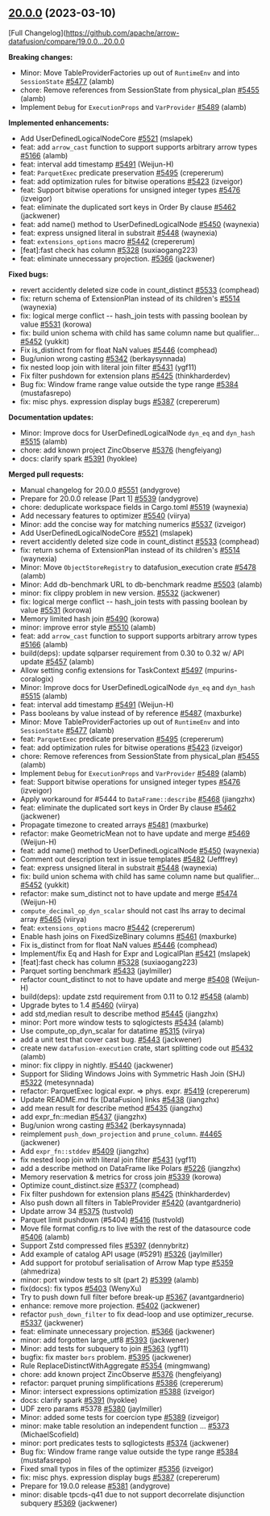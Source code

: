 <!---
  Licensed to the Apache Software Foundation (ASF) under one
  or more contributor license agreements.  See the NOTICE file
  distributed with this work for additional information
  regarding copyright ownership.  The ASF licenses this file
  to you under the Apache License, Version 2.0 (the
  "License"); you may not use this file except in compliance
  with the License.  You may obtain a copy of the License at

    http://www.apache.org/licenses/LICENSE-2.0

  Unless required by applicable law or agreed to in writing,
  software distributed under the License is distributed on an
  "AS IS" BASIS, WITHOUT WARRANTIES OR CONDITIONS OF ANY
  KIND, either express or implied.  See the License for the
  specific language governing permissions and limitations
  under the License.
-->

## [20.0.0](https://github.com/apache/arrow-datafusion/tree/20.0.0) (2023-03-10)

[Full Changelog](https://github.com/apache/arrow-datafusion/compare/19.0.0...20.0.0

**Breaking changes:**

- Minor: Move TableProviderFactories up out of `RuntimeEnv` and into `SessionState` [#5477](https://github.com/apache/arrow-datafusion/pull/5477) (alamb)
- chore: Remove references from SessionState from physical_plan [#5455](https://github.com/apache/arrow-datafusion/pull/5455) (alamb)
- Implement `Debug` for `ExecutionProps` and `VarProvider` [#5489](https://github.com/apache/arrow-datafusion/pull/5489) (alamb)

**Implemented enhancements:**

- Add UserDefinedLogicalNodeCore [#5521](https://github.com/apache/arrow-datafusion/pull/5521) (mslapek)
- feat: add `arrow_cast` function to support supports arbitrary arrow types [#5166](https://github.com/apache/arrow-datafusion/pull/5166) (alamb)
- feat: interval add timestamp [#5491](https://github.com/apache/arrow-datafusion/pull/5491) (Weijun-H)
- feat: `ParquetExec` predicate preservation [#5495](https://github.com/apache/arrow-datafusion/pull/5495) (crepererum)
- feat: add optimization rules for bitwise operations [#5423](https://github.com/apache/arrow-datafusion/pull/5423) (izveigor)
- feat: Support bitwise operations for unsigned integer types [#5476](https://github.com/apache/arrow-datafusion/pull/5476) (izveigor)
- feat: eliminate the duplicated sort keys in Order By clause [#5462](https://github.com/apache/arrow-datafusion/pull/5462) (jackwener)
- feat: add name() method to UserDefinedLogicalNode [#5450](https://github.com/apache/arrow-datafusion/pull/5450) (waynexia)
- feat: express unsigned literal in substrait [#5448](https://github.com/apache/arrow-datafusion/pull/5448) (waynexia)
- feat: `extensions_options` macro [#5442](https://github.com/apache/arrow-datafusion/pull/5442) (crepererum)
- [feat]:fast check has column [#5328](https://github.com/apache/arrow-datafusion/pull/5328) (suxiaogang223)
- feat: eliminate unnecessary projection. [#5366](https://github.com/apache/arrow-datafusion/pull/5366) (jackwener)

**Fixed bugs:**

- revert accidently deleted size code in count_distinct [#5533](https://github.com/apache/arrow-datafusion/pull/5533) (comphead)
- fix: return schema of ExtensionPlan instead of its children's [#5514](https://github.com/apache/arrow-datafusion/pull/5514) (waynexia)
- fix: logical merge conflict -- hash_join tests with passing boolean by value [#5531](https://github.com/apache/arrow-datafusion/pull/5531) (korowa)
- fix: build union schema with child has same column name but qualifier… [#5452](https://github.com/apache/arrow-datafusion/pull/5452) (yukkit)
- Fix is_distinct from for float NaN values [#5446](https://github.com/apache/arrow-datafusion/pull/5446) (comphead)
- Bug/union wrong casting [#5342](https://github.com/apache/arrow-datafusion/pull/5342) (berkaysynnada)
- fix nested loop join with literal join filter [#5431](https://github.com/apache/arrow-datafusion/pull/5431) (ygf11)
- Fix filter pushdown for extension plans [#5425](https://github.com/apache/arrow-datafusion/pull/5425) (thinkharderdev)
- Bug fix: Window frame range value outside the type range [#5384](https://github.com/apache/arrow-datafusion/pull/5384) (mustafasrepo)
- fix: misc phys. expression display bugs [#5387](https://github.com/apache/arrow-datafusion/pull/5387) (crepererum)

**Documentation updates:**

- Minor: Improve docs for UserDefinedLogicalNode `dyn_eq` and `dyn_hash` [#5515](https://github.com/apache/arrow-datafusion/pull/5515) (alamb)
- chore: add known project ZincObserve [#5376](https://github.com/apache/arrow-datafusion/pull/5376) (hengfeiyang)
- docs: clarify spark [#5391](https://github.com/apache/arrow-datafusion/pull/5391) (hyoklee)

**Merged pull requests:**

- Manual changelog for 20.0.0 [#5551](https://github.com/apache/arrow-datafusion/pull/5551) (andygrove)
- Prepare for 20.0.0 release [Part 1] [#5539](https://github.com/apache/arrow-datafusion/pull/5539) (andygrove)
- chore: deduplicate workspace fields in Cargo.toml [#5519](https://github.com/apache/arrow-datafusion/pull/5519) (waynexia)
- Add necessary features to optimizer [#5540](https://github.com/apache/arrow-datafusion/pull/5540) (viirya)
- Minor: add the concise way for matching numerics [#5537](https://github.com/apache/arrow-datafusion/pull/5537) (izveigor)
- Add UserDefinedLogicalNodeCore [#5521](https://github.com/apache/arrow-datafusion/pull/5521) (mslapek)
- revert accidently deleted size code in count_distinct [#5533](https://github.com/apache/arrow-datafusion/pull/5533) (comphead)
- fix: return schema of ExtensionPlan instead of its children's [#5514](https://github.com/apache/arrow-datafusion/pull/5514) (waynexia)
- Minor: Move `ObjectStoreRegistry` to datafusion_execution crate [#5478](https://github.com/apache/arrow-datafusion/pull/5478) (alamb)
- Minor: Add db-benchmark URL to db-benchmark readme [#5503](https://github.com/apache/arrow-datafusion/pull/5503) (alamb)
- minor: fix clippy problem in new version. [#5532](https://github.com/apache/arrow-datafusion/pull/5532) (jackwener)
- fix: logical merge conflict -- hash_join tests with passing boolean by value [#5531](https://github.com/apache/arrow-datafusion/pull/5531) (korowa)
- Memory limited hash join [#5490](https://github.com/apache/arrow-datafusion/pull/5490) (korowa)
- minor: improve error style [#5510](https://github.com/apache/arrow-datafusion/pull/5510) (alamb)
- feat: add `arrow_cast` function to support supports arbitrary arrow types [#5166](https://github.com/apache/arrow-datafusion/pull/5166) (alamb)
- build(deps): update sqlparser requirement from 0.30 to 0.32 w/ API update [#5457](https://github.com/apache/arrow-datafusion/pull/5457) (alamb)
- Allow setting config extensions for TaskContext [#5497](https://github.com/apache/arrow-datafusion/pull/5497) (mpurins-coralogix)
- Minor: Improve docs for UserDefinedLogicalNode `dyn_eq` and `dyn_hash` [#5515](https://github.com/apache/arrow-datafusion/pull/5515) (alamb)
- feat: interval add timestamp [#5491](https://github.com/apache/arrow-datafusion/pull/5491) (Weijun-H)
- Pass booleans by value instead of by reference [#5487](https://github.com/apache/arrow-datafusion/pull/5487) (maxburke)
- Minor: Move TableProviderFactories up out of `RuntimeEnv` and into `SessionState` [#5477](https://github.com/apache/arrow-datafusion/pull/5477) (alamb)
- feat: `ParquetExec` predicate preservation [#5495](https://github.com/apache/arrow-datafusion/pull/5495) (crepererum)
- feat: add optimization rules for bitwise operations [#5423](https://github.com/apache/arrow-datafusion/pull/5423) (izveigor)
- chore: Remove references from SessionState from physical_plan [#5455](https://github.com/apache/arrow-datafusion/pull/5455) (alamb)
- Implement `Debug` for `ExecutionProps` and `VarProvider` [#5489](https://github.com/apache/arrow-datafusion/pull/5489) (alamb)
- feat: Support bitwise operations for unsigned integer types [#5476](https://github.com/apache/arrow-datafusion/pull/5476) (izveigor)
- Apply workaround for #5444 to `DataFrame::describe` [#5468](https://github.com/apache/arrow-datafusion/pull/5468) (jiangzhx)
- feat: eliminate the duplicated sort keys in Order By clause [#5462](https://github.com/apache/arrow-datafusion/pull/5462) (jackwener)
- Propagate timezone to created arrays [#5481](https://github.com/apache/arrow-datafusion/pull/5481) (maxburke)
- refactor: make GeometricMean not to have update and merge [#5469](https://github.com/apache/arrow-datafusion/pull/5469) (Weijun-H)
- feat: add name() method to UserDefinedLogicalNode [#5450](https://github.com/apache/arrow-datafusion/pull/5450) (waynexia)
- Comment out description text in issue templates [#5482](https://github.com/apache/arrow-datafusion/pull/5482) (Jefffrey)
- feat: express unsigned literal in substrait [#5448](https://github.com/apache/arrow-datafusion/pull/5448) (waynexia)
- fix: build union schema with child has same column name but qualifier… [#5452](https://github.com/apache/arrow-datafusion/pull/5452) (yukkit)
- refactor: make sum_distinct not to have update and merge [#5474](https://github.com/apache/arrow-datafusion/pull/5474) (Weijun-H)
- `compute_decimal_op_dyn_scalar` should not cast lhs array to decimal array [#5465](https://github.com/apache/arrow-datafusion/pull/5465) (viirya)
- feat: `extensions_options` macro [#5442](https://github.com/apache/arrow-datafusion/pull/5442) (crepererum)
- Enable hash joins on FixedSizeBinary columns [#5461](https://github.com/apache/arrow-datafusion/pull/5461) (maxburke)
- Fix is_distinct from for float NaN values [#5446](https://github.com/apache/arrow-datafusion/pull/5446) (comphead)
- Implement/fix Eq and Hash for Expr and LogicalPlan [#5421](https://github.com/apache/arrow-datafusion/pull/5421) (mslapek)
- [feat]:fast check has column [#5328](https://github.com/apache/arrow-datafusion/pull/5328) (suxiaogang223)
- Parquet sorting benchmark [#5433](https://github.com/apache/arrow-datafusion/pull/5433) (jaylmiller)
- refactor count_distinct to not to have update and merge [#5408](https://github.com/apache/arrow-datafusion/pull/5408) (Weijun-H)
- build(deps): update zstd requirement from 0.11 to 0.12 [#5458](https://github.com/apache/arrow-datafusion/pull/5458) (alamb)
- Upgrade bytes to 1.4 [#5460](https://github.com/apache/arrow-datafusion/pull/5460) (viirya)
- add std,median result to describe method [#5445](https://github.com/apache/arrow-datafusion/pull/5445) (jiangzhx)
- minor: Port more window tests to sqlogictests [#5434](https://github.com/apache/arrow-datafusion/pull/5434) (alamb)
- Use compute_op_dyn_scalar for datatime [#5315](https://github.com/apache/arrow-datafusion/pull/5315) (viirya)
- add a unit test that cover cast bug. [#5443](https://github.com/apache/arrow-datafusion/pull/5443) (jackwener)
- create new `datafusion-execution` crate, start splitting code out [#5432](https://github.com/apache/arrow-datafusion/pull/5432) (alamb)
- minor: fix clippy in nightly. [#5440](https://github.com/apache/arrow-datafusion/pull/5440) (jackwener)
- Support for Sliding Windows Joins with Symmetric Hash Join (SHJ) [#5322](https://github.com/apache/arrow-datafusion/pull/5322) (metesynnada)
- refactor: ParquetExec logical expr. => phys. expr. [#5419](https://github.com/apache/arrow-datafusion/pull/5419) (crepererum)
- Update README.md fix [DataFusion] links [#5438](https://github.com/apache/arrow-datafusion/pull/5438) (jiangzhx)
- add mean result for describe method [#5435](https://github.com/apache/arrow-datafusion/pull/5435) (jiangzhx)
- add expr_fn::median [#5437](https://github.com/apache/arrow-datafusion/pull/5437) (jiangzhx)
- Bug/union wrong casting [#5342](https://github.com/apache/arrow-datafusion/pull/5342) (berkaysynnada)
- reimplement `push_down_projection` and `prune_column`. [#4465](https://github.com/apache/arrow-datafusion/pull/4465) (jackwener)
- Add `expr_fn::stddev` [#5409](https://github.com/apache/arrow-datafusion/pull/5409) (jiangzhx)
- fix nested loop join with literal join filter [#5431](https://github.com/apache/arrow-datafusion/pull/5431) (ygf11)
- add a describe method on DataFrame like Polars [#5226](https://github.com/apache/arrow-datafusion/pull/5226) (jiangzhx)
- Memory reservation & metrics for cross join [#5339](https://github.com/apache/arrow-datafusion/pull/5339) (korowa)
- Optimize count_distinct.size [#5377](https://github.com/apache/arrow-datafusion/pull/5377) (comphead)
- Fix filter pushdown for extension plans [#5425](https://github.com/apache/arrow-datafusion/pull/5425) (thinkharderdev)
- Also push down all filters in TableProvider [#5420](https://github.com/apache/arrow-datafusion/pull/5420) (avantgardnerio)
- Update arrow 34 [#5375](https://github.com/apache/arrow-datafusion/pull/5375) (tustvold)
- Parquet limit pushdown (#5404) [#5416](https://github.com/apache/arrow-datafusion/pull/5416) (tustvold)
- Move file format config.rs to live with the rest of the datasource code [#5406](https://github.com/apache/arrow-datafusion/pull/5406) (alamb)
- Support Zstd compressed files [#5397](https://github.com/apache/arrow-datafusion/pull/5397) (dennybritz)
- Add example of catalog API usage (#5291) [#5326](https://github.com/apache/arrow-datafusion/pull/5326) (jaylmiller)
- Add support for protobuf serialisation of Arrow Map type [#5359](https://github.com/apache/arrow-datafusion/pull/5359) (ahmedriza)
- minor: port window tests to slt (part 2) [#5399](https://github.com/apache/arrow-datafusion/pull/5399) (alamb)
- fix(docs): fix typos [#5403](https://github.com/apache/arrow-datafusion/pull/5403) (WenyXu)
- Try to push down full filter before break-up [#5367](https://github.com/apache/arrow-datafusion/pull/5367) (avantgardnerio)
- enhance: remove more projection. [#5402](https://github.com/apache/arrow-datafusion/pull/5402) (jackwener)
- refactor `push_down_filter` to fix dead-loop and use optimizer_recurse. [#5337](https://github.com/apache/arrow-datafusion/pull/5337) (jackwener)
- feat: eliminate unnecessary projection. [#5366](https://github.com/apache/arrow-datafusion/pull/5366) (jackwener)
- minor: add forgotten large_utf8 [#5393](https://github.com/apache/arrow-datafusion/pull/5393) (jackwener)
- Minor: add tests for subquery to join [#5363](https://github.com/apache/arrow-datafusion/pull/5363) (ygf11)
- bugfix: fix master `bors` problem. [#5395](https://github.com/apache/arrow-datafusion/pull/5395) (jackwener)
- Rule ReplaceDistinctWithAggregate [#5354](https://github.com/apache/arrow-datafusion/pull/5354) (mingmwang)
- chore: add known project ZincObserve [#5376](https://github.com/apache/arrow-datafusion/pull/5376) (hengfeiyang)
- refactor: parquet pruning simplifications [#5386](https://github.com/apache/arrow-datafusion/pull/5386) (crepererum)
- Minor: intersect expressions optimization [#5388](https://github.com/apache/arrow-datafusion/pull/5388) (izveigor)
- docs: clarify spark [#5391](https://github.com/apache/arrow-datafusion/pull/5391) (hyoklee)
- UDF zero params #5378 [#5380](https://github.com/apache/arrow-datafusion/pull/5380) (jaylmiller)
- Minor: added some tests for coercion type [#5389](https://github.com/apache/arrow-datafusion/pull/5389) (izveigor)
- minor: make table resolution an independent function ... [#5373](https://github.com/apache/arrow-datafusion/pull/5373) (MichaelScofield)
- minor: port predicates tests to sqllogictests [#5374](https://github.com/apache/arrow-datafusion/pull/5374) (jackwener)
- Bug fix: Window frame range value outside the type range [#5384](https://github.com/apache/arrow-datafusion/pull/5384) (mustafasrepo)
- Fixed small typos in files of the optimizer [#5356](https://github.com/apache/arrow-datafusion/pull/5356) (izveigor)
- fix: misc phys. expression display bugs [#5387](https://github.com/apache/arrow-datafusion/pull/5387) (crepererum)
- Prepare for 19.0.0 release [#5381](https://github.com/apache/arrow-datafusion/pull/5381) (andygrove)
- minor: disable tpcds-q41 due to not support decorrelate disjunction subquery [#5369](https://github.com/apache/arrow-datafusion/pull/5369) (jackwener)
